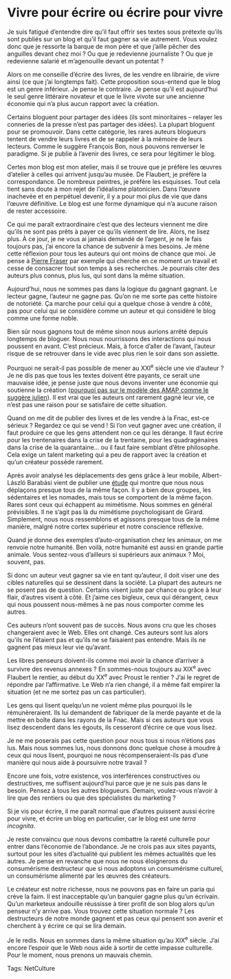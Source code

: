 # Vivre pour écrire ou écrire pour vivre

Je suis fatigué d’entendre dire qu’il faut offrir ses textes sous prétexte qu’ils sont publiés sur un blog et qu’il faut gagner sa vie autrement. Vous voulez donc que je ressorte la barque de mon père et que j’aille pêcher des anguilles devant chez moi ? Ou que je redevienne journaliste ? Ou que je redevienne salarié et m’agenouille devant un potentat ?

Alors on me conseille d’écrire des livres, de les vendre en librairie, de vivre ainsi (ce que j’ai longtemps fait). Cette proposition sous-entend que le blog est un genre inférieur. Je pense le contraire. Je pense qu’il est aujourd’hui le seul genre littéraire novateur et que le livre vivote sur une ancienne économie qui n’a plus aucun rapport avec la création.

Certains bloguent pour partager des idées (ils sont minoritaires – relayer les conneries de la presse n’est pas partager des idées). La plupart bloguent pour se promouvoir. Dans cette catégorie, les rares auteurs blogueurs tentent de vendre leurs livres et de se rappeler à la mémoire de leurs lecteurs. Comme le suggère François Bon, nous pouvons renverser le paradigme. Si je publie à l’avenir des livres, ce sera pour légitimer le blog.

Certes mon blog est mon atelier, mais il se trouve que je préfère les œuvres d’atelier à celles qui arrivent jusqu’au musée. De Flaubert, je préfère la correspondance. De nombreux peintres, je préfère les esquisses. Tout cela tient sans doute à mon rejet de l’idéalisme platonicien. Dans l’œuvre inachevée et en perpétuel devenir, il y a pour moi plus de vie que dans l’œuvre définitive. Le blog est une forme dynamique qui n’a aucune raison de rester accessoire.

Ce qui me paraît extraordinaire c’est que des lecteurs viennent me dire qu’ils ne sont pas prêts à payer ce qu’ils viennent de lire. Alors, ne lisez plus. À ce jour, je ne vous ai jamais demandé de l’argent, je ne le fais toujours pas, j’ai encore la chance de subvenir à mes besoins. Je mène cette réflexion pour tous les auteurs qui ont moins de chance que moi. Je pense à [Pierre Fraser](http://theoriedestendances.com) par exemple qui cherche en ce moment un travail et cesse de consacrer tout son temps à ses recherches. Je pourrais citer des auteurs plus connus, plus lus, qui sont dans la même situation.

Aujourd’hui, nous ne sommes pas dans la logique du gagnant gagnant. Le lecteur gagne, l’auteur ne gagne pas. Qu’on ne me sorte pas cette histoire de notoriété. Ça marche pour celui qui a quelque chose à vendre à côté, pas pour celui qui se considère comme un auteur et qui considère le blog comme une forme noble.

Bien sûr nous gagnons tout de même sinon nous aurions arrêté depuis longtemps de bloguer. Nous nous nourrissons des interactions qui nous poussent en avant. C’est précieux. Mais, à force d’aller de l’avant, l’auteur risque de se retrouver dans le vide avec plus rien le soir dans son assiette.

Pourquoi ne serait-il pas possible de mener au XXI<sup>e</sup> siècle une vie d’auteur ? Je ne dis pas que tous les textes doivent être payants, ce serait une mauvaise idée, je pense juste que nous devons inventer une économie qui soutienne la création ([pourquoi pas sur le modèle des AMAP comme le suggère julien](http://blog.tcrouzet.com/2010/03/01/billets-rares-et-payants/#comment-75420)). Il est vrai que les auteurs ont rarement gagné leur vie, ce n’est pas une raison pour se satisfaire de cette situation.

Quand on me dit de publier des livres et de les vendre à la Fnac, est-ce sérieux ? Regardez ce qui se vend ! Si l’on veut gagner avec une création, il faut produire ce que les gens attendent non ce qui les dérange. Il faut écrire pour les trentenaires dans la crise de la trentaine, pour les quadragénaires dans la crise de la quarantaine… ou il faut faire semblant d’être philosophe. Cela exige un talent marketing qui a peu de rapport avec la création et qu’un créateur possède rarement.

Après avoir analysé les déplacements des gens grâce à leur mobile, Albert-László Barabási vient de publier une [étude](http://www.newscientist.com/article/mg20527495.600-cellphone-traces-reveal-youre-so-predictable.html) qui montre que nous nous déplaçons presque tous de la même façon. Il y a bien deux groupes, les sédentaires et les nomades, mais tous se comportent de la même façon. Rares sont ceux qui échappent au mimétisme. Nous sommes en général prévisibles. Il ne s’agit pas là du mimétisme psychologisant de Girard. Simplement, nous nous ressemblons et agissons presque tous de la même manière, malgré notre cortex supérieur et notre conscience réflexive.

Quand je donne des exemples d’auto-organisation chez les animaux, on me renvoie notre humanité. Ben voilà, notre humanité est aussi en grande partie animale. Vous sentez-vous d’ailleurs si supérieurs aux animaux ? Moi, souvent, pas.

Si donc un auteur veut gagner sa vie en tant qu’auteur, il doit viser une des cibles naturelles qui se dessinent dans la société. La plupart des auteurs ne se posent pas de question. Certains visent juste par chance ou grâce à leur flair, d’autres visent à côté. Et j’aime ces bigleux, ceux qui dérangent, ceux qui nous poussent nous-mêmes à ne pas nous comporter comme les autres.

Ces auteurs n’ont souvent pas de succès. Nous avons cru que les choses changeraient avec le Web. Elles ont changé. Ces auteurs sont lus alors qu’ils ne l’étaient pas et qu’ils ne se faisaient pas entendre. Mais ils ne gagnent pas mieux leur vie qu’avant.

Les libres penseurs doivent-ils comme moi avoir la chance d’arriver à survivre des revenus annexes ? En sommes-nous toujours au XIX<sup>e</sup> avec Flaubert le rentier, au début du XX<sup>e</sup> avec Proust le rentier ? J’ai le regret de répondre par l’affirmative. Le Web n’a rien changé, il a même fait empirer la situation (et ne me sortez pas un cas particulier).

Les gens qui lisent quelqu’un ne voient même plus pourquoi ils le rémunèreraient. Ils lui demandent de fabriquer de la merde payante et de la mettre en boîte dans les rayons de la Fnac. Mais si ces auteurs que vous lisez descendent dans les égouts, ils cesseront d’écrire ce que vous lisez.

Je ne me poserais pas cette question pour nous tous si nous n’étions pas lus. Mais nous sommes lus, nous donnons donc quelque chose à moudre à ceux qui nous lisent, pourquoi ne nous récompenseraient-ils pas d’une manière qui nous aide à poursuivre notre travail ?

Encore une fois, votre existence, vos interférences constructives ou destructives, me suffisent aujourd’hui parce que je ne suis pas dans le besoin. Pensez à tous les autres blogueurs. Demain, voulez-vous n’avoir à lire que des rentiers ou que des spécialistes du marketing ?

Si je vis pour écrire, il me paraît normal que d’autres puissent aussi écrire pour vivre, et écrire un blog en particulier, car le blog est une *terra incognita*.

Je reste convaincu que nous devons combattre la rareté culturelle pour entrer dans l’économie de l’abondance. Je ne crois pas aux sites payants, surtout pour les sites d’actualité qui publient les mêmes actualités que les autres. Je pense en revanche que nous ne nous éloignerons du consumérisme destructeur que si nous adoptons un consumérisme culturel, un consumérisme alimenté par les œuvres des créateurs.

Le créateur est notre richesse, nous ne pouvons pas en faire un paria qui crève la faim. Il est inacceptable qu’un banquier gagne plus qu’un écrivain. Qu’un marketeux andouille réussisse à tirer profit de son blog alors qu’un penseur n’y arrive pas. Vous trouvez cette situation normale ? Les destructeurs de notre monde gagnent et pas ceux qui pensent son avenir et cherchent à y écrire ce qui se lira demain.

Je le redis. Nous en sommes dans la même situation qu’au XIX<sup>e</sup> siècle. J’ai encore l’espoir que le Web nous aide à sortir de cette impasse culturelle. Pour le moment, nous prenons un mauvais chemin.

Tags: NetCulture